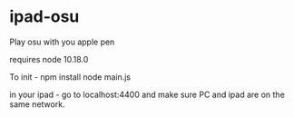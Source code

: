 # ipad-osu
Play osu with you apple pen

requires node 10.18.0

To init - 
npm install
node main.js

in your ipad -
go to localhost:4400 and make sure PC and ipad are on the same network.


